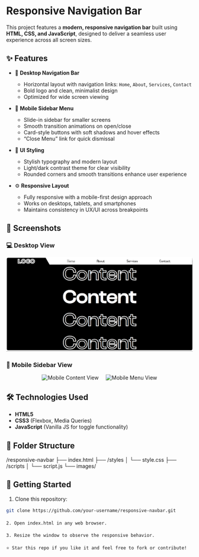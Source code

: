 # Responsive Navigation Bar
This project features a **modern, responsive navigation bar** built using **HTML, CSS, and JavaScript**, designed to deliver a seamless user experience across all screen sizes.

## ✨ Features

- 🔲 **Desktop Navigation Bar**
  - Horizontal layout with navigation links: `Home`, `About`, `Services`, `Contact`
  - Bold logo and clean, minimalist design
  - Optimized for wide screen viewing

- 📱 **Mobile Sidebar Menu**
  - Slide-in sidebar for smaller screens
  - Smooth transition animations on open/close
  - Card-style buttons with soft shadows and hover effects
  - “Close Menu” link for quick dismissal

- 🎨 **UI Styling**
  - Stylish typography and modern layout
  - Light/dark contrast theme for clear visibility
  - Rounded corners and smooth transitions enhance user experience

- ⚙️ **Responsive Layout**
  - Fully responsive with a mobile-first design approach
  - Works on desktops, tablets, and smartphones
  - Maintains consistency in UX/UI across breakpoints

## 📸 Screenshots

### 💻 Desktop View

<img src="./images/desktop-view.png" width="800"/>

### 📱 Mobile Sidebar View

<p align="center">
  <img src="./assets/images/mobile-view-1.png" alt="Mobile Content View" width="250"/>
  &nbsp;&nbsp;&nbsp;
  <img src="./assets/images/mobile-view-2.png" alt="Mobile Menu View" width="250"/>
</p>


## 🛠️ Technologies Used

- **HTML5**
- **CSS3** (Flexbox, Media Queries)
- **JavaScript** (Vanilla JS for toggle functionality)

## 📂 Folder Structure

/responsive-navbar
├── index.html
├── /styles
│ └── style.css
├── /scripts
│ └── script.js
└── images/

## 🚀 Getting Started

1. Clone this repository:
```bash
git clone https://github.com/your-username/responsive-navbar.git

2. Open index.html in any web browser.

3. Resize the window to observe the responsive behavior.

⭐️ Star this repo if you like it and feel free to fork or contribute!
